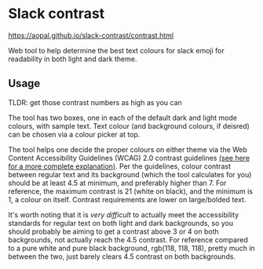 # Slack contrast

https://aopal.github.io/slack-contrast/contrast.html

Web tool to help determine the best text colours for slack emoji for readability in both light and dark theme.

## Usage

TLDR: get those contrast numbers as high as you can

The tool has two boxes, one in each of the default dark and light mode colours, with sample text. Text colour (and background colours, if deisred) can be chosen via a colour picker at top.

The tool helps one decide the proper colours on either theme via the Web Content Accessibility Guidelines (WCAG) 2.0 contrast guidelines [(see here for a more complete explanation)](https://medium.muz.li/the-science-of-color-contrast-an-expert-designers-guide-33e84c41d156?gi=bf148f5c59c3). Per the guidelines, colour contrast  between regular text and its background (which the tool calculates for you) should be at least 4.5 at minimum, and preferably higher than 7. For reference, the maximum contrast is 21 (white on black), and the minimum is 1, a colour on itself. Contrast requirements are lower on large/bolded text.

It's worth noting that it is _very difficult_ to actually meet the accessibility standards for regular text on both light and dark backgrounds, so you should probably be aiming to get a contrast above 3 or 4 on both backgrounds, not actually reach the 4.5 contrast. For reference compared to a pure white and pure black background, rgb(118, 118, 118), pretty much in between the two, just barely clears 4.5 contrast on both backgrounds.